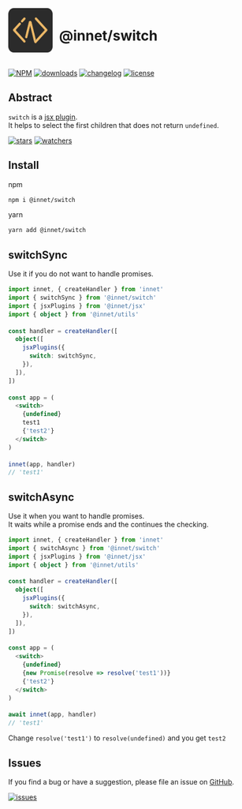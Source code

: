 <a href="https://www.npmjs.com/package/innet">
  <img src="https://raw.githubusercontent.com/d8corp/innet/main/logo.svg" align="left" width="90" height="90" alt="InnetJs logo by Mikhail Lysikov">
</a>

# &nbsp; @innet/switch

&nbsp;

[![NPM](https://img.shields.io/npm/v/@innet/switch.svg)](https://www.npmjs.com/package/@innet/switch)
[![downloads](https://img.shields.io/npm/dm/@innet/switch.svg)](https://www.npmtrends.com/@innet/switch)
[![changelog](https://img.shields.io/badge/Changelog-⋮-brightgreen)](https://changelogs.xyz/@innet/switch)
[![license](https://img.shields.io/npm/l/@innet/switch)](https://github.com/d8corp/innet-switch/blob/main/LICENSE)

## Abstract
`switch` is a [jsx plugin](https://www.npmjs.com/package/@innet/jsx).  
It helps to select the first children that does not return `undefined`.

[![stars](https://img.shields.io/github/stars/d8corp/innet-switch?style=social)](https://github.com/d8corp/innet-switch/stargazers)
[![watchers](https://img.shields.io/github/watchers/d8corp/innet-switch?style=social)](https://github.com/d8corp/innet-switch/watchers)

## Install
npm
```bash
npm i @innet/switch
```
yarn
```bash
yarn add @innet/switch
```

## switchSync
Use it if you do not want to handle promises.

```typescript jsx
import innet, { createHandler } from 'innet'
import { switchSync } from '@innet/switch'
import { jsxPlugins } from '@innet/jsx'
import { object } from '@innet/utils'

const handler = createHandler([
  object([
    jsxPlugins({
      switch: switchSync,
    }),
  ]),
])

const app = (
  <switch>
    {undefined}
    test1
    {'test2'}
  </switch>
)

innet(app, handler)
// 'test1'
```

## switchAsync
Use it when you want to handle promises.  
It waits while a promise ends and the continues the checking.

```typescript jsx
import innet, { createHandler } from 'innet'
import { switchAsync } from '@innet/switch'
import { jsxPlugins } from '@innet/jsx'
import { object } from '@innet/utils'

const handler = createHandler([
  object([
    jsxPlugins({
      switch: switchAsync,
    }),
  ]),
])

const app = (
  <switch>
    {undefined}
    {new Promise(resolve => resolve('test1'))}
    {'test2'}
  </switch>
)

await innet(app, handler)
// 'test1'
```

Change `resolve('test1')` to `resolve(undefined)` and you get `test2`

## Issues
If you find a bug or have a suggestion, please file an issue on [GitHub](https://github.com/d8corp/innet-switch/issues).

[![issues](https://img.shields.io/github/issues-raw/d8corp/innet-switch)](https://github.com/d8corp/innet-switch/issues)
